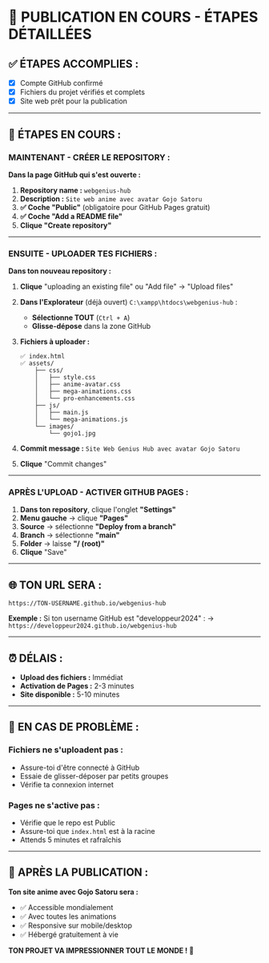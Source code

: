 # 🚀 PUBLICATION EN COURS - ÉTAPES DÉTAILLÉES

## ✅ ÉTAPES ACCOMPLIES :
- [x] Compte GitHub confirmé
- [x] Fichiers du projet vérifiés et complets
- [x] Site web prêt pour la publication

---

## 🎯 ÉTAPES EN COURS :

### **MAINTENANT - CRÉER LE REPOSITORY :**

**Dans la page GitHub qui s'est ouverte :**

1. **Repository name :** `webgenius-hub`
2. **Description :** `Site web anime avec avatar Gojo Satoru`
3. **✅ Coche "Public"** (obligatoire pour GitHub Pages gratuit)
4. **✅ Coche "Add a README file"**
5. **Clique "Create repository"**

---

### **ENSUITE - UPLOADER TES FICHIERS :**

**Dans ton nouveau repository :**

1. **Clique** "uploading an existing file" ou "Add file" → "Upload files"

2. **Dans l'Explorateur** (déjà ouvert) `C:\xampp\htdocs\webgenius-hub` :
   - **Sélectionne TOUT** (`Ctrl + A`)
   - **Glisse-dépose** dans la zone GitHub

3. **Fichiers à uploader :**
   ```
   ✅ index.html
   ✅ assets/
       ├── css/
       │   ├── style.css
       │   ├── anime-avatar.css
       │   ├── mega-animations.css
       │   └── pro-enhancements.css
       ├── js/
       │   ├── main.js
       │   └── mega-animations.js
       └── images/
           └── gojo1.jpg
   ```

4. **Commit message :** `Site Web Genius Hub avec avatar Gojo Satoru`

5. **Clique** "Commit changes"

---

### **APRÈS L'UPLOAD - ACTIVER GITHUB PAGES :**

1. **Dans ton repository**, clique l'onglet **"Settings"**
2. **Menu gauche** → clique **"Pages"**
3. **Source** → sélectionne **"Deploy from a branch"**
4. **Branch** → sélectionne **"main"**
5. **Folder** → laisse **"/ (root)"**
6. **Clique** "Save"

---

## 🌐 TON URL SERA :

```
https://TON-USERNAME.github.io/webgenius-hub
```

**Exemple :** Si ton username GitHub est "developpeur2024" :
→ `https://developpeur2024.github.io/webgenius-hub`

---

## ⏰ DÉLAIS :

- **Upload des fichiers :** Immédiat
- **Activation de Pages :** 2-3 minutes
- **Site disponible :** 5-10 minutes

---

## 🔧 EN CAS DE PROBLÈME :

### **Fichiers ne s'uploadent pas :**
- Assure-toi d'être connecté à GitHub
- Essaie de glisser-déposer par petits groupes
- Vérifie ta connexion internet

### **Pages ne s'active pas :**
- Vérifie que le repo est Public
- Assure-toi que `index.html` est à la racine
- Attends 5 minutes et rafraîchis

---

## 🎉 APRÈS LA PUBLICATION :

**Ton site anime avec Gojo Satoru sera :**
- ✅ Accessible mondialement
- ✅ Avec toutes les animations
- ✅ Responsive sur mobile/desktop
- ✅ Hébergé gratuitement à vie

**TON PROJET VA IMPRESSIONNER TOUT LE MONDE ! 🚀**